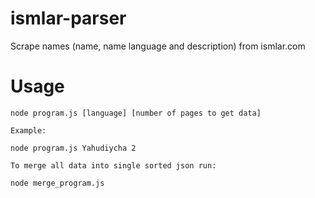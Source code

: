 # ismlar-parser
Scrape names (name, name language and description) from ismlar.com

# Usage

```
node program.js [language] [number of pages to get data]

Example: 

node program.js Yahudiycha 2

To merge all data into single sorted json run:

node merge_program.js
```
